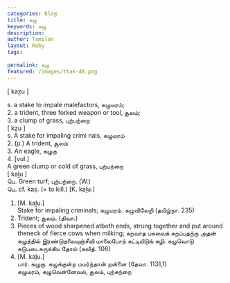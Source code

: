 ```yaml
---
categories: blog
title: கழு
keywords: கழு
description: 
author: Tamilan
layout: Ruby
tags: 
 
permalink: கழு
featured: /images/ttak-48.png
---
```

  
[ kaẕu ]  
  
s. a stake to impale malefactors, கழுமரம்;  
2. a trident, three forked weapon or tool, சூலம்;  
3. a clump of grass, புற்பற்றை  
[ kẕu ]  
s. A stake for impaling crimi nals, கழுமரம்  
2. (p.) A trident, சூலம்  
3. An eagle, கழுகு  
4. [vul.]  
A green clump or cold of grass, புற்பற்றை  
[ kaḻu ]  
பெ. Green turf; புற்பற்றை. (W.)  
பெ. cf. kaṣ. (= to kill.) [K. kaḻu.]  
1. [M. kaḻu.]  
Stake for impaling criminals; கழுமரம். கழுவிலேறி (தமிழ்நா. 235)  
2. Trident; சூலம். (திவா.)  
3. Pieces of wood sharpened atboth ends, strung together and put around theneck of fierce cows when milking; கறவாத பசுவைக் கறப்பதற்கு அதன் கழுத்தில் இரண்டுதலையுஞ்சீவி மாலைபோற் கட்டியிடுங் கழி. கழுவொடு சுடுபடைசுருக்கிய தோல் (கலித். 106)  
4. [M. kaḻu.]  
பார். கழுகு. கழுக்குன்ற மமர்ந்தான் றன்னை (தேவா. 1131,1)  
கழுமரம், கழுவென்னேவல், சூலம், புற்கற்றை